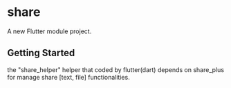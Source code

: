 # share

A new Flutter module project.

## Getting Started
the "share_helper" helper that coded by flutter(dart) depends on share_plus for manage share [text, file] functionalities.